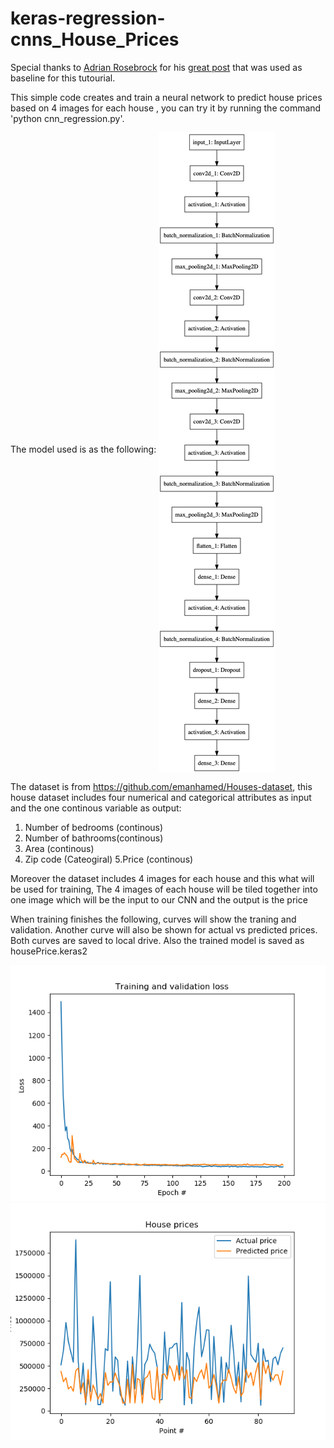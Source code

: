 # keras-regression-cnns_House_Prices


Special thanks to [Adrian Rosebrock](https://www.pyimagesearch.com/author/adrian/)   for his  [great post](https://www.pyimagesearch.com/2019/01/28/keras-regression-and-cnns//) that was used as baseline for this tutourial.

This  simple code  creates and train a neural network to predict house prices based on 4 images for each house , you can try it by running the command  'python cnn_regression.py'. 


The model used is as the following:
<img src="https://github.com/Walid-Ahmed/keras-regression-cnns_House_Prices/blob/master/sampleImages/model.png"  align="middle">


The dataset is from   https://github.com/emanhamed/Houses-dataset, this house dataset includes four numerical and categorical attributes as input and the one continous variable as output:
1. Number of bedrooms (continous)
2. Number of bathrooms(continous)
3. Area (continous)
4. Zip code (Cateogiral)
5.Price (continous)

Moreover the dataset includes 4 images for each house and this what will be used for training, The 4 images of each house will be tiled together into one image which will be the input to our CNN and the output is the price


When training finishes the following, curves will show the traning and validation. Another curve will also be shown for actual vs predicted prices. Both curves are saved to local drive. Also the trained  model is saved as housePrice.keras2 

<img src="https://github.com/Walid-Ahmed/keras-regression-cnns_House_Prices/blob/master/sampleImages/loss.png">

<img src="https://github.com/Walid-Ahmed/keras-regression-cnns_House_Prices/blob/master/sampleImages/price.png">
